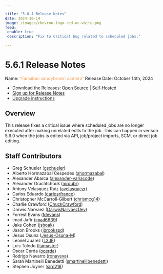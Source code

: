 ```yaml
---

title: "5.6.1 Release Notes"
date: 2024-10-14
image: /images/chevron-logo-red-on-white.png
feed:
 enable: true
 description: "Fix to Critical bug related to scheduled jobs."

---
```


# 5.6.1 Release Notes

Name: <span style="color: sandybrown"><span class="glyphicon glyphicon-camera"></span> "Fansiban sandybrown camera"</span>
Release Date: October 14th, 2024

- Download the Releases: [Open Source](https://www.rundeck.com/community-downloads/5.6.1) | [Self-Hosted](https://www.rundeck.com/enterprise-downloads/5.6.1)
- [Sign up for Release Notes](https://www.rundeck.com/release-notes-signup)
- [Upgrade instructions](/upgrading/index.md)

## Overview

This release fixes a critical issue where scheduled jobs are no longer executed after making unrelated edits to the job.  This can happen in verison 5.6.0 when the jobs is edited via API, job/project imports, SCM, or direct job editing.


## Staff Contributors

* Greg Schueler ([gschueler](https://github.com/gschueler))
* Alberto Hormazabal Cespedes ([ahormazabal](https://github.com/ahormazabal))
* Alexander Abarca ([alexander-variacode](https://github.com/alexander-variacode))
* Alexander Grachtchouk ([mrdubr](https://github.com/mrdubr))
* Antony Velasquez Ruiz ([avelasquezr](https://github.com/avelasquezr))
* Carlos Eduardo ([carlosrfranco](https://github.com/carlosrfranco))
* Christopher McCarroll-Gilbert ([chrismcg14](https://github.com/chrismcg14))
* Charlie Crawford ([ChuckCrawford](https://github.com/ChuckCrawford))
* Darwis Narvaez ([DarwisNarvaezDev](https://github.com/DarwisNarvaezDev))
* Forrest Evans ([fdevans](https://github.com/fdevans))
* Imad Jafir ([imad6639](https://github.com/imad6639))
* Jake Cohen ([jsboak](https://github.com/jsboak))
* Jason Brooks ([jbrookspd](https://github.com/jbrookspd))
* Jesus Osuna ([Jesus-Osuna-M](https://github.com/Jesus-Osuna-M))
* Leonel Juarez ([L2JE](https://github.com/L2JE))
* Luis Toledo ([ltamaster](https://github.com/ltamaster))
* Oscar Cerda ([ocerda](https://github.com/ocerda))
* Rodrigo Navarro ([ronaveva](https://github.com/ronaveva))
* Sarah Martinelli Benedetti ([smartinellibenedetti](https://github.com/smartinellibenedetti))
* Stephen Joyner ([sjrd218](https://github.com/sjrd218))
